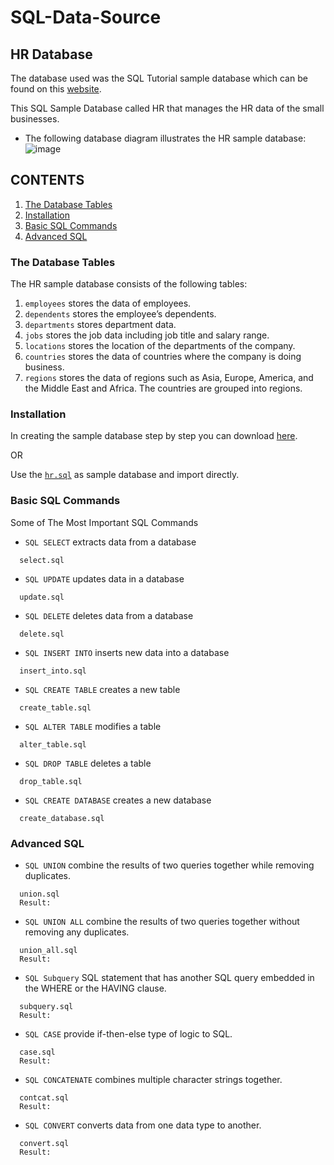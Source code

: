 # SQL-Data-Source
## HR Database
The database used was the SQL Tutorial sample database which can be found on this [website](https://www.sqltutorial.org/). 

This SQL Sample Database called HR that manages the HR data of the small businesses.
* The following database diagram illustrates the HR sample database:
![image](https://user-images.githubusercontent.com/71779024/101023116-451bdb80-35ad-11eb-9ebb-369063785a88.png)
## CONTENTS
1. [The Database Tables](https://github.com/oizy404/SQL-Data-Source#The-Database-Tables)
2. [Installation](https://github.com/oizy404/SQL-Data-Source#Installation)
3. [Basic SQL Commands](https://github.com/oizy404/SQL-Data-Source#Basic-SQL-Commands)
4. [Advanced SQL](https://github.com/oizy404/SQL-Data-Source#Advanced-SQL)
### The Database Tables
The HR sample database consists of the following tables:
1. `employees` stores the data of employees.
2. `dependents` stores the employee’s dependents.
3. `departments` stores department data.
4. `jobs` stores the job data including job title and salary range.
5. `locations` stores the location of the departments of the company.
6. `countries` stores the data of countries where the company is doing business.
7. `regions` stores the data of regions such as Asia, Europe, America, and the Middle East and Africa. The countries are grouped into regions.
### Installation
In creating the sample database step by step you can download [here](https://www.sqltutorial.org/).

OR

Use the [`hr.sql`](https://github.com/oizy404/SQL-Data-Source/blob/main/hr.sql) as sample database and import directly.
### Basic SQL Commands
Some of The Most Important SQL Commands
* `SQL SELECT` extracts data from a database
```
  select.sql
```
* `SQL UPDATE` updates data in a database
```
  update.sql
```
* `SQL DELETE` deletes data from a database
```
  delete.sql
```
* `SQL INSERT INTO` inserts new data into a database
```
  insert_into.sql
```
* `SQL CREATE TABLE` creates a new table
```
  create_table.sql
```
* `SQL ALTER TABLE` modifies a table
```
  alter_table.sql
```
* `SQL DROP TABLE` deletes a table
```
  drop_table.sql
```
* `SQL CREATE DATABASE` creates a new database
```
  create_database.sql
```
### Advanced SQL
* `SQL UNION` combine the results of two queries together while removing duplicates.
```
  union.sql
  Result:
```
* `SQL UNION ALL` combine the results of two queries together without removing any duplicates.
```
  union_all.sql
  Result:
```
* `SQL Subquery` SQL statement that has another SQL query embedded in the WHERE or the HAVING clause.
```
  subquery.sql
  Result:
```
* `SQL CASE` provide if-then-else type of logic to SQL.
```
  case.sql
  Result:
```
* `SQL CONCATENATE` combines multiple character strings together.
```
  contcat.sql
  Result:
```
* `SQL CONVERT` converts data from one data type to another.
```
  convert.sql
  Result:
```

